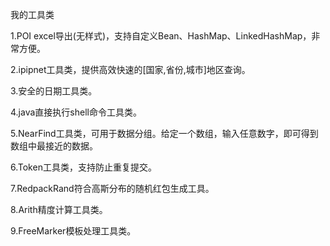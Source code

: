 我的工具类

1.POI excel导出(无样式)，支持自定义Bean、HashMap、LinkedHashMap，非常方便。

2.ipipnet工具类，提供高效快速的[国家,省份,城市]地区查询。

3.安全的日期工具类。

4.java直接执行shell命令工具类。

5.NearFind工具类，可用于数据分组。给定一个数组，输入任意数字，即可得到数组中最接近的数据。

6.Token工具类，支持防止重复提交。

7.RedpackRand符合高斯分布的随机红包生成工具。

8.Arith精度计算工具类。

9.FreeMarker模板处理工具类。